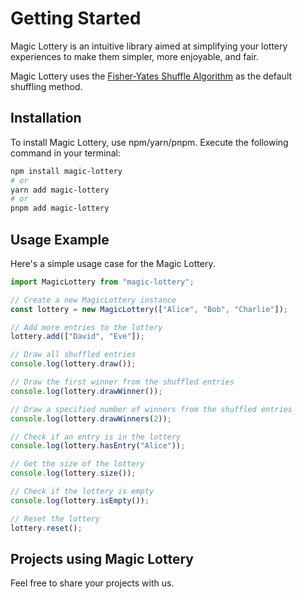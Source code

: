 # Getting Started

Magic Lottery is an intuitive library aimed at simplifying your lottery experiences to make them simpler, more enjoyable, and fair.

Magic Lottery uses the [Fisher-Yates Shuffle Algorithm](https://en.wikipedia.org/wiki/Fisher%E2%80%93Yates_shuffle) as the default shuffling method.

## Installation

To install Magic Lottery, use npm/yarn/pnpm. Execute the following command in your terminal:

```bash
npm install magic-lottery
# or
yarn add magic-lottery
# or
pnpm add magic-lottery
```

## Usage Example

Here's a simple usage case for the Magic Lottery.

```js
import MagicLottery from "magic-lottery";

// Create a new MagicLottery instance
const lottery = new MagicLottery(["Alice", "Bob", "Charlie"]);

// Add more entries to the lottery
lottery.add(["David", "Eve"]);

// Draw all shuffled entries
console.log(lottery.draw());

// Draw the first winner from the shuffled entries
console.log(lottery.drawWinner());

// Draw a specified number of winners from the shuffled entries
console.log(lottery.drawWinners(2));

// Check if an entry is in the lottery
console.log(lottery.hasEntry("Alice"));

// Get the size of the lottery
console.log(lottery.size());

// Check if the lottery is empty
console.log(lottery.isEmpty());

// Reset the lottery
lottery.reset();
```

## Projects using Magic Lottery

Feel free to share your projects with us.
